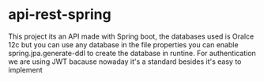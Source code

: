 # api-rest-spring
This project its an API made with Spring boot, the databases used is Oralce 12c but you can use any database
in the file properties you can enable spring.jpa.generate-ddl to create the database in runtine.
For authentication we are using JWT bacause nowaday it's a standard besides it's easy to implement
